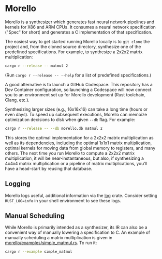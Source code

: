 # Morello

Morello is a synthesizer which generates fast neural network pipelines and kernels for
X86 and ARM CPUs. It consumes a neural network specification ("Spec" for short) and
generates a C implementation of that specification.

The easiest way to get started running Morello locally is to `git clone` the project
and, from the cloned source directory, synthesize one of the predefined specifications.
For example, to synthesize a 2x2x2 matrix multiplication:

```bash
cargo r --release -- matmul 2
```

(Run `cargo r --release -- --help` for a list of predefined specifications.)

A good alternative is to launch a GitHub Codespace. This repository has a Dev Container
configuration, so launching a Codespace will now connect you to an environment set up
for Morello development (Rust toolchain, Clang, etc.).

Synthesizing larger sizes (e.g., 16x16x16) can take a long time (hours or even days). To
speed up subsequent executions, Morello can memoize optimization decisions to disk when
given `--db` flag. For example:

```bash
cargo r --release -- --db morello.db matmul 2
```

This stores the optimal implementation for a 2x2x2 matrix multiplication as well as its
dependencies, including the optimal 1x1x1 matrix multiplication, optimal kernels for
moving data from global memory to registers, and many others. The next time you run
Morello to compute a 2x2x2 matrix multiplication, it will be near-instantaneous, but
also, if synthesizing a 4x4x4 matrix multiplication or a pipeline of matrix
multiplications, you'll have a head-start by reusing that database.

## Logging

Morello logs useful, additional information via the [log](https://docs.rs/log/latest/log/) crate. Consider setting `RUST_LOG=info` in your shell environment to see these logs.

## Manual Scheduling

While Morello is primarily intended as a synthesizer, its IR can also be a convenient
way of manually lowering a specification to C. An example of manually scheduling a
matrix multiplication is given in
[morello/examples/simple_matmul.rs](morello/examples/simple_matmul.rs). To run it:

```bash
cargo r --example simple_matmul
```
